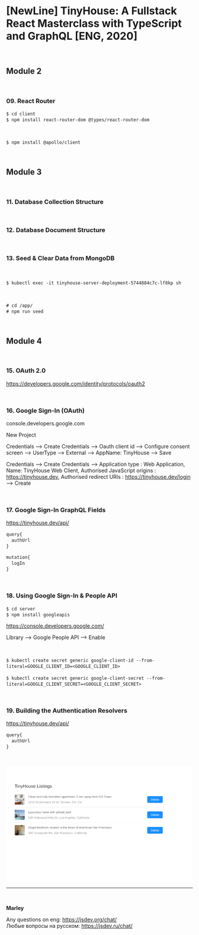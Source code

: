 # [NewLine] TinyHouse: A Fullstack React Masterclass with TypeScript and GraphQL [ENG, 2020]

<br/>

## Module 2

<br/>

### 09. React Router

    $ cd client
    $ npm install react-router-dom @types/react-router-dom

<br/>

    $ npm install @apollo/client

<br/>

## Module 3

<br/>

### 11. Database Collection Structure

<br/>

### 12. Database Document Structure

<br/>

### 13. Seed & Clear Data from MongoDB

<br/>

    $ kubectl exec -it tinyhouse-server-deployment-5744884c7c-lf8kp sh

<br/>

    # cd /app/
    # npm run seed

<br/>

## Module 4

<br/>

### 15. OAuth 2.0

https://developers.google.com/identity/protocols/oauth2

<br/>

### 16. Google Sign-In (OAuth)

console.developers.google.com

New Project

Credentials --> Create Credentials --> Oauth client id --> Configure consent screen --> UserType --> External --> AppName: TinyHouse --> Save

Credentials --> Create Credentials --> Application type : Web Application, Name: TinyHouse Web Client, Authorised JavaScript origins : https://tinyhouse.dev, Authorised redirect URIs : https://tinyhouse.dev/login --> Create

<br/>

### 17. Google Sign-In GraphQL Fields

https://tinyhouse.dev/api/

```
query{
  authUrl
}
```

```
mutation{
  logIn
}
```

<br/>

### 18. Using Google Sign-In & People API

    $ cd server
    $ npm install googleapis

https://console.developers.google.com/

Library --> Google People API --> Enable

<br/>

    $ kubectl create secret generic google-client-id --from-literal=GOOGLE_CLIENT_ID=<GOOGLE_CLIENT_ID>

    $ kubectl create secret generic google-client-secret --from-literal=GOOGLE_CLIENT_SECRET=<GOOGLE_CLIENT_SECRET>

<br/>

### 19. Building the Authentication Resolvers

https://tinyhouse.dev/api/

```
query{
  authUrl
}
```

<br/>

![Application](/img/pic-started-01.png?raw=true)

---

<br/>

**Marley**

Any questions on eng: https://jsdev.org/chat/  
Любые вопросы на русском: https://jsdev.ru/chat/
